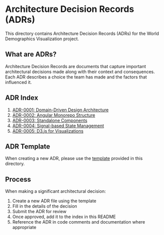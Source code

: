# Architecture Decision Records (ADRs)

This directory contains Architecture Decision Records (ADRs) for the World Demographics Visualization project.

## What are ADRs?

Architecture Decision Records are documents that capture important architectural decisions made along with their context and consequences. Each ADR describes a choice the team has made and the factors that influenced it.

## ADR Index

1. [ADR-0001: Domain-Driven Design Architecture](./adr-0001-domain-driven-design-architecture.md)
2. [ADR-0002: Angular Monorepo Structure](./adr-0002-angular-monorepo-structure.md)
3. [ADR-0003: Standalone Components](./adr-0003-standalone-components.md)
4. [ADR-0004: Signal-based State Management](./adr-0004-signal-based-state-management.md)
5. [ADR-0005: D3.js for Visualizations](./adr-0005-d3js-for-visualizations.md)

## ADR Template

When creating a new ADR, please use the [template](./template.md) provided in this directory.

## Process

When making a significant architectural decision:

1. Create a new ADR file using the template
2. Fill in the details of the decision
3. Submit the ADR for review
4. Once approved, add it to the index in this README
5. Reference the ADR in code comments and documentation where appropriate
